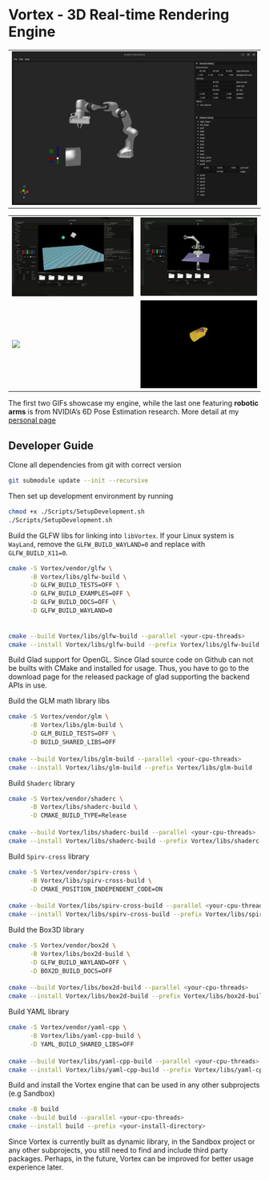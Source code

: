# Vortex - 3D Real-time Rendering Engine


| |
|-----|
| ![](/Assets/imgs/demo.png) |

| | |
|-----|-----|
| ![](/Assets/imgs/physics.gif) | ![](/Assets/imgs/robot.gif) |
| ![](/Assets/imgs/arm1.gif) | ![](/Assets/imgs/arm2.gif) |

The first two GIFs showcase my engine, while the last one featuring **robotic arms** is from NVIDIA’s 6D Pose Estimation research. More detail at my [personal page](https://kyle-paul.github.io/research/work-1)

## Developer Guide
Clone all dependencies from git with correct version
```bash
git submodule update --init --recursive
```

Then set up development environment by running
```bash
chmod +x ./Scripts/SetupDevelopment.sh
./Scripts/SetupDevelopment.sh
```

Build the GLFW libs for linking into `libVortex`. If your Linux system is `WayLand`, remove the `GLFW_BUILD_WAYLAND=0` and replace with `GLFW_BUILD_X11=0`.

```bash
cmake -S Vortex/vendor/glfw \
      -B Vortex/libs/glfw-build \
      -D GLFW_BUILD_TESTS=OFF \
      -D GLFW_BUILD_EXAMPLES=OFF \
      -D GLFW_BUILD_DOCS=OFF \
      -D GLFW_BUILD_WAYLAND=0


cmake --build Vortex/libs/glfw-build --parallel <your-cpu-threads>
cmake --install Vortex/libs/glfw-build --prefix Vortex/libs/glfw-build
```

Build Glad support for OpenGL. Since Glad source code on Github can not be builts with CMake and installed for usage. Thus, you have to go to the download page for the released package of glad supporting the backend APIs in use.

Build the GLM math library libs

```bash
cmake -S Vortex/vendor/glm \
      -B Vortex/libs/glm-build \
      -D GLM_BUILD_TESTS=OFF \
      -D BUILD_SHARED_LIBS=OFF

cmake --build Vortex/libs/glm-build --parallel <your-cpu-threads> 
cmake --install Vortex/libs/glm-build --prefix Vortex/libs/glm-build
```

Build `Shaderc` library
```bash
cmake -S Vortex/vendor/shaderc \
      -B Vortex/libs/shaderc-build \
      -D CMAKE_BUILD_TYPE=Release

cmake --build Vortex/libs/shaderc-build --parallel <your-cpu-threads>
cmake --install Vortex/libs/shaderc-build --prefix Vortex/libs/shaderc-build
```

Build `Spirv-cross` library
```bash
cmake -S Vortex/vendor/spirv-cross \
      -B Vortex/libs/spirv-cross-build \
      -D CMAKE_POSITION_INDEPENDENT_CODE=ON

cmake --build Vortex/libs/spirv-cross-build --parallel <your-cpu-threads>
cmake --install Vortex/libs/spirv-cross-build --prefix Vortex/libs/spirv-cross-build
```
Build the Box3D library

```bash
cmake -S Vortex/vendor/box2d \
      -B Vortex/libs/box2d-build \
      -D GLFW_BUILD_WAYLAND=OFF \
      -D BOX2D_BUILD_DOCS=OFF

cmake --build Vortex/libs/box2d-build --parallel <your-cpu-threads>
cmake --install Vortex/libs/box2d-build --prefix Vortex/libs/box2d-build
```

Build YAML library
```bash
cmake -S Vortex/vendor/yaml-cpp \
      -B Vortex/libs/yaml-cpp-build \
      -D YAML_BUILD_SHARED_LIBS=OFF

cmake --build Vortex/libs/yaml-cpp-build --parallel <your-cpu-threads>
cmake --install Vortex/libs/yaml-cpp-build --prefix Vortex/libs/yaml-cpp-build
```

Build and install the Vortex engine that can be used in any other subprojects (e.g Sandbox)
```bash
cmake -B build
cmake --build build --parallel <your-cpu-threads>
cmake --install build --prefix <your-install-directory>
```

Since Vortex is currently built as dynamic library, in the Sandbox project or any other subprojects, you still need to find and include third party packages. Perhaps, in the future, Vortex can be improved for better usage experience later.

